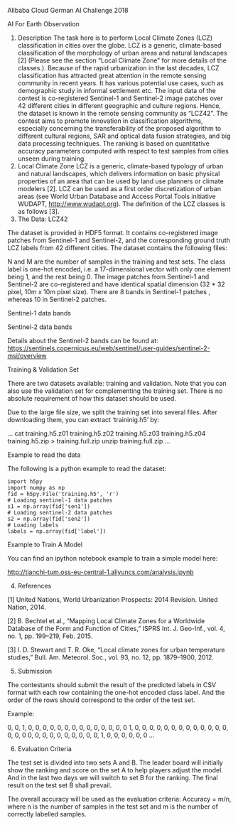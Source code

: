 Alibaba Cloud German AI Challenge 2018

AI For Earth Observation

1. Description
The task here is to perform Local Climate Zones (LCZ) classification in cities over the globe. LCZ is a generic, climate-based classification of the morphology of urban areas and natural landscapes [2] (Please see the section “Local Climate Zone” for more details of the classes.). Because of the rapid urbanization in the last decades, LCZ classification has attracted great attention in the remote sensing community in recent years. It has various potential use cases, such as demographic study in informal settlement etc.
The input data of the contest is co-registered Sentinel-1 and Sentinel-2 image patches over 42 different cities in different geographic and culture regions. Hence, the dataset is known in the remote sensing community as “LCZ42”.
The contest aims to promote innovation in classification algorithms, especially concerning the transferability of the proposed algorithm to different cultural regions, SAR and optical data fusion strategies, and big data processing techniques. The ranking is based on quantitative accuracy parameters computed with respect to test samples from cities unseen during training.
2. Local Climate Zone
LCZ is a generic, climate-based typology of urban and natural landscapes, which delivers information on basic physical properties of an area that can be used by land use planners or climate modelers [2]. LCZ can be used as a first order discretization of urban areas (see World Urban Database and Access Portal Tools initiative WUDAPT, http://www.wudapt.org). The definition of the LCZ classes is as follows [3].
3. The Data: LCZ42


The dataset is provided in HDF5 format. It contains co-registered image patches from Sentinel-1 and Sentinel-2, and the corresponding ground truth LCZ labels from 42 different cities. The dataset contains the following files:

N and M are the number of samples in the training and test sets. The class label is one-hot encoded, i.e. a 17-dimensional vector with only one element being 1, and the rest being 0. The image patches from Sentinel-1 and Sentinel-2 are co-registered and have identical spatial dimension (32 * 32 pixel, 10m x 10m pixel size). There are 8 bands in Sentinel-1 patches , whereas 10 in Sentinel-2 patches.

Sentinel-1 data bands

Sentinel-2 data bands


Details about the Sentinel-2 bands can be found at: https://sentinels.copernicus.eu/web/sentinel/user-guides/sentinel-2-msi/overview

Training & Validation Set


There are two datasets available: training and validation. Note that you can also use the validation set for complementing the training set. There is no absolute requirement of how this dataset should be used.


Due to the large file size, we split the training set into several files. After downloading them, you can extract ‘traininig.h5’ by:


…
cat training.h5.z01 training.h5.z02 training.h5.z03 training.h5.z04 training.h5.zip > training.full.zip
unzip training.full.zip
…

Example to read the data

The following is a python example to read the dataset:

```
import h5py
import numpy as np
fid = h5py.File('training.h5', 'r')
# Loading sentinel-1 data patches
s1 = np.array(fid['sen1'])
# Loading sentinel-2 data patches
s2 = np.array(fid['sen2'])
# Loading labels
labels = np.array(fid['label'])
```

Example to Train A Model

You can find an ipython notebook example to train a simple model here:

http://tianchi-tum.oss-eu-central-1.aliyuncs.com/analysis.ipynb

4. References

[1] United Nations, World Urbanization Prospects: 2014 Revision. United Nation, 2014.

[2] B. Bechtel et al., “Mapping Local Climate Zones for a Worldwide Database of the Form and Function of Cities,” ISPRS Int. J. Geo-Inf., vol. 4, no. 1, pp. 199–219, Feb. 2015.

[3] I. D. Stewart and T. R. Oke, “Local climate zones for urban temperature studies,” Bull. Am. Meteorol. Soc., vol. 93, no. 12, pp. 1879–1900, 2012.

5. Submission

The contestants should submit the result of the predicted labels in CSV format with each row containing the one-hot encoded class label. And the order of the rows should correspond to the order of the test set.

Example:


0, 0, 1, 0, 0, 0, 0, 0, 0, 0, 0, 0, 0, 0, 0, 0, 0
1, 0, 0, 0, 0, 0, 0, 0, 0, 0, 0, 0, 0, 0, 0, 0, 0
0, 0, 0, 0, 0, 0, 0, 0, 0, 0, 1, 0, 0, 0, 0, 0, 0
…

6. Evaluation Criteria


The test set is divided into two sets A and B. The leader board will initially show the ranking and score on the set A to help players adjust the model. And in the last two days we will switch to set B for the ranking. The final result on the test set B shall prevail.

The overall accuracy will be used as the evaluation criteria: Accuracy = m/n, where n is the number of samples in the test set and m is the number of correctly labelled samples.
